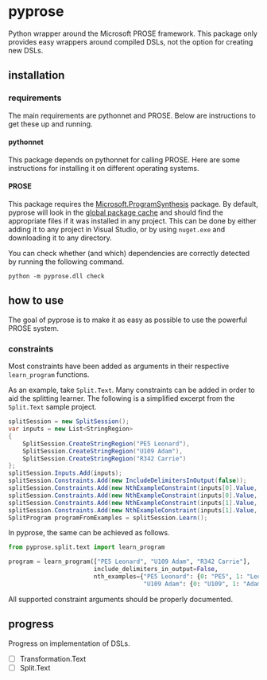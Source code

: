 # pyprose

Python wrapper around the Microsoft PROSE framework. This package only provides easy wrappers around compiled DSLs, not the option for creating new DSLs.

## installation

### requirements

The main requirements are pythonnet and PROSE. Below are instructions to get these up and running. 

#### pythonnet

This package depends on pythonnet for calling PROSE. Here are some instructions for installing it on different operating systems.

#### PROSE

This package requires the [Microsoft.ProgramSynthesis](https://www.nuget.org/packages/Microsoft.ProgramSynthesis/) package. By default, pyprose will look in the [global package cache](https://docs.microsoft.com/en-us/nuget/consume-packages/managing-the-global-packages-and-cache-folders) and should find the appropriate files if it was installed in any project. This can be done by either adding it to any project in Visual Studio, or by using `nuget.exe` and downloading it to any directory.

You can check whether (and which) dependencies are correctly detected by running the following command.

```console
python -m pyprose.dll check
```

## how to use

The goal of pyprose is to make it as easy as possible to use the powerful PROSE system.

### constraints

Most constraints have been added as arguments in their respective `learn_program` functions.

As an example, take `Split.Text`. Many constraints can be added in order to aid the splitting learner. The following is a simplified excerpt from the `Split.Text` sample project.

```C#
splitSession = new SplitSession();
var inputs = new List<StringRegion>
{
    SplitSession.CreateStringRegion("PE5 Leonard"),
    SplitSession.CreateStringRegion("U109 Adam"),
    SplitSession.CreateStringRegion("R342 Carrie")
};
splitSession.Inputs.Add(inputs);
splitSession.Constraints.Add(new IncludeDelimitersInOutput(false));
splitSession.Constraints.Add(new NthExampleConstraint(inputs[0].Value, 0, "PE5"));
splitSession.Constraints.Add(new NthExampleConstraint(inputs[0].Value, 1, "Leonard"));
splitSession.Constraints.Add(new NthExampleConstraint(inputs[1].Value, 0, "U109"));
splitSession.Constraints.Add(new NthExampleConstraint(inputs[1].Value, 1, "Adam"));
SplitProgram programFromExamples = splitSession.Learn();
```

In pyprose, the same can be achieved as follows.

```python
from pyprose.split.text import learn_program

program = learn_program(["PE5 Leonard", "U109 Adam", "R342 Carrie"],
                        include_delimiters_in_output=False,
                        nth_examples={"PE5 Leonard": {0: "PE5", 1: "Leonard"},
                                      "U109 Adam": {0: "U109", 1: "Adam"}})
```

All supported constraint arguments should be properly documented.

## progress

Progress on implementation of DSLs.

- [ ] Transformation.Text
- [ ] Split.Text
